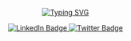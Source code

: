 
<p align="center">
    <a href="https://git.io/typing-svg"><img src="https://readme-typing-svg.demolab.com?font=FFF+Tusj&center=true&width=1000&height=50&duration=4000&pause=1000&lines=Hi%2C+I+am+Akbar.; A+Front+end+developer+Hit+me+up+for+gigs+and+projects.;I'm+open+to+learning." alt="Typing SVG" /></a>
  </p>
 <div id="badges" align="center">
    <a target="_blank" href="[https://www.linkedin.com/in/abolude-peter/](https://www.linkedin.com/in/akbar-badmus-10790a179/)">
      <img src="https://img.shields.io/badge/LinkedIn-blue?style=for-the-badge&logo=linkedin&logoColor=white" alt="LinkedIn Badge"/>
    </a>
    </a>
    <a target="_blank" href="https://twitter.com/akbar_ob">
      <img src="https://img.shields.io/badge/Twitter-blue?style=for-the-badge&logo=twitter&logoColor=white" alt="Twitter Badge"/>
    </a>
  </div>

